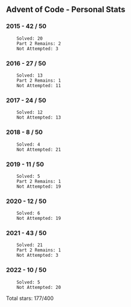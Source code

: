## Advent of Code - Personal Stats
### 2015 - 42 / 50
```
	Solved: 20
	Part 2 Remains: 2
	Not Attempted: 3
```
### 2016 - 27 / 50
```
	Solved: 13
	Part 2 Remains: 1
	Not Attempted: 11
```
### 2017 - 24 / 50
```
	Solved: 12
	Not Attempted: 13
```
### 2018 - 8 / 50
```
	Solved: 4
	Not Attempted: 21
```
### 2019 - 11 / 50
```
	Solved: 5
	Part 2 Remains: 1
	Not Attempted: 19
```
### 2020 - 12 / 50
```
	Solved: 6
	Not Attempted: 19
```
### 2021 - 43 / 50
```
	Solved: 21
	Part 2 Remains: 1
	Not Attempted: 3
```
### 2022 - 10 / 50
```
	Solved: 5
	Not Attempted: 20
```
Total stars: 177/400
